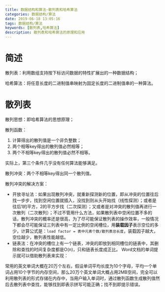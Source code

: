 ```yaml
---
title: 数据结构和算法-散列表和哈希算法
categories: 数据结构/算法
date: 2019-06-18 13:05:16
tags: 数据结构/算法
keywords: [散列表,哈希算法]
description: 散列表和哈希算法的原理和应用
---
```

# 简述
散列表：利用数组支持按下标访问数据的特性扩展出的一种数据结构；

哈希算法：将任意长度的二进制值串映射为固定长度的二进制值串的一种算法。

<!--more-->

# 散列表

散列思想：即哈希算法的思想原理；

散列函数：

1. 计算得出的散列值是一个非负整数；
2. 两个相等key得出的散列值必然相等；
3. 两个不相等key得出的散列值必然不相等。

实际上，第三个条件几乎没有任何算法能够满足。

散列冲突：两个不相等key得出同一个散列值。

散列冲突的解决方案：

- 开放寻址法：如果出现散列冲突，就重新探测新的位置，即从冲突的位置往后找一步步，找到空闲位置就插入，没找到则从头开始找（线性探测）；或者是往后1的平方，2的平方步找（二次探测）；又或者是对冲突的散列值再进行一次散列（二次散列）；不过不管用什么方法，如果散列表中空闲位置不多的话，散列冲突的概率还是很高，为了尽可能保证散列表的操作效率，一般情况下都会尽可能保证三列表中有一定比例的空闲槽位，用**装载因子**表示空位的多少，计算公式是：`load factor = 表中元素个数/散列表总长度`，装载因子越大，空位越少，散列表性能越低。
- 链表法：在冲突的槽位上有一个链表，冲突的即放到相同槽位的链表中，其删除和查找的时间复杂度都是O(n)，只和链表长度成正比。
Word文档的单词提示就可以借助散列表来实现：

常用的英文单词大概在20万个左右，假设单词平均长度为10个字母，平均一个单词占用10个字节的内存空间，那么20万个英文单词大概占用2MB空间，完全可以利用散列表的形式存储在内存中，当用户输入单词时，通过散列函数生成散列值然后去散列表中查找，能够找到即表示拼写可能正确；找不到即提示错误。

